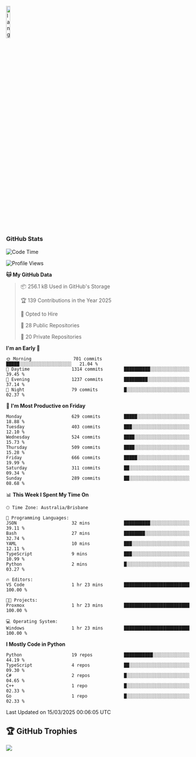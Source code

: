 <p align="left"><img width=15%" src="https://github.com/alansmathew/alansmathew/raw/master/lang.gif" alt="lang image here" /></p>

# <h3 align="left">GitHub Stats</h3>

<!--START_SECTION:waka-->
![Code Time](http://img.shields.io/badge/Code%20Time-559%20hrs%2033%20mins-blue)

![Profile Views](http://img.shields.io/badge/Profile%20Views-6-blue)

**🐱 My GitHub Data** 

> 📦 256.1 kB Used in GitHub's Storage 
 > 
> 🏆 139 Contributions in the Year 2025
 > 
> 💼 Opted to Hire
 > 
> 📜 28 Public Repositories 
 > 
> 🔑 20 Private Repositories 
 > 
**I'm an Early 🐤** 

```text
🌞 Morning                701 commits         █████░░░░░░░░░░░░░░░░░░░░   21.04 % 
🌆 Daytime                1314 commits        ██████████░░░░░░░░░░░░░░░   39.45 % 
🌃 Evening                1237 commits        █████████░░░░░░░░░░░░░░░░   37.14 % 
🌙 Night                  79 commits          █░░░░░░░░░░░░░░░░░░░░░░░░   02.37 % 
```
📅 **I'm Most Productive on Friday** 

```text
Monday                   629 commits         █████░░░░░░░░░░░░░░░░░░░░   18.88 % 
Tuesday                  403 commits         ███░░░░░░░░░░░░░░░░░░░░░░   12.10 % 
Wednesday                524 commits         ████░░░░░░░░░░░░░░░░░░░░░   15.73 % 
Thursday                 509 commits         ████░░░░░░░░░░░░░░░░░░░░░   15.28 % 
Friday                   666 commits         █████░░░░░░░░░░░░░░░░░░░░   19.99 % 
Saturday                 311 commits         ██░░░░░░░░░░░░░░░░░░░░░░░   09.34 % 
Sunday                   289 commits         ██░░░░░░░░░░░░░░░░░░░░░░░   08.68 % 
```


📊 **This Week I Spent My Time On** 

```text
🕑︎ Time Zone: Australia/Brisbane

💬 Programming Languages: 
JSON                     32 mins             ██████████░░░░░░░░░░░░░░░   39.11 % 
Bash                     27 mins             ████████░░░░░░░░░░░░░░░░░   32.74 % 
YAML                     10 mins             ███░░░░░░░░░░░░░░░░░░░░░░   12.11 % 
TypeScript               9 mins              ███░░░░░░░░░░░░░░░░░░░░░░   10.99 % 
Python                   2 mins              █░░░░░░░░░░░░░░░░░░░░░░░░   03.27 % 

🔥 Editors: 
VS Code                  1 hr 23 mins        █████████████████████████   100.00 % 

🐱‍💻 Projects: 
Proxmox                  1 hr 23 mins        █████████████████████████   100.00 % 

💻 Operating System: 
Windows                  1 hr 23 mins        █████████████████████████   100.00 % 
```

**I Mostly Code in Python** 

```text
Python                   19 repos            ███████████░░░░░░░░░░░░░░   44.19 % 
TypeScript               4 repos             ██░░░░░░░░░░░░░░░░░░░░░░░   09.30 % 
C#                       2 repos             █░░░░░░░░░░░░░░░░░░░░░░░░   04.65 % 
C++                      1 repo              █░░░░░░░░░░░░░░░░░░░░░░░░   02.33 % 
Go                       1 repo              █░░░░░░░░░░░░░░░░░░░░░░░░   02.33 % 
```




 Last Updated on 15/03/2025 00:06:05 UTC
<!--END_SECTION:waka-->

## 🏆 GitHub Trophies

![](https://github-profile-trophy.vercel.app/?username=samh06&theme=discord&no-frame=true&no-bg=false&margin-w=4)
